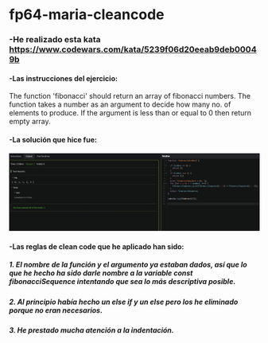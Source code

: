# fp64-maria-cleancode

### -He realizado esta kata https://www.codewars.com/kata/5239f06d20eeab9deb00049b

#### -Las instrucciones del ejercicio:
The function 'fibonacci' should return an array of fibonacci numbers. The function takes a number as an argument to decide how many no. of elements to produce. If the argument is less than or equal to 0 then return empty array.

#### -La solución que hice fue:
 
![Solución](https://github.com/DexpinBe/fp64-maria-cleancode/blob/main/47302896-dfa81aa4fb8ac8c7cfb8538c52fa6497.png)

#### -Las reglas de clean code que he aplicado han sido:
##### 1. El nombre de la función y el argumento ya estaban dados, así que lo que he hecho ha sido darle nombre a la variable const fibonacciSequence intentando que sea lo más descriptiva posible.
##### 2. Al principio había hecho un else if y un else pero los he eliminado porque no eran necesarios.
##### 3. He prestado mucha atención a la indentación.

